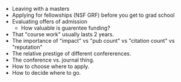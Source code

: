 
* Leaving with a masters
* Applying for fellowships (NSF GRF) before you get to grad school
* Evaluating offers of admission
  * How valuable is guarentee funding?
* That "course work" usually lasts 2 years.
* The importance of "impact" vs "pub count" vs "citation count" vs "reputation"
* The relative prestige of different confererences.
* The conference vs. journal thing.
* How to choose where to apply.
* How to decide where to go.



